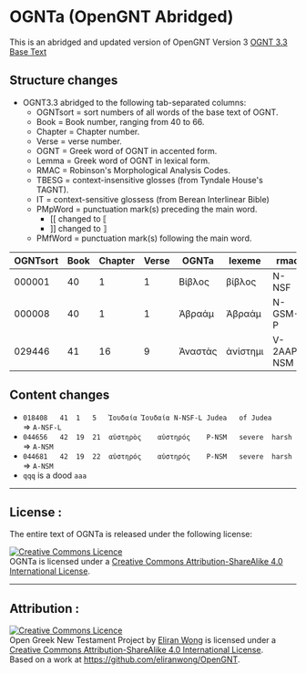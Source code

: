 # OGNTa (OpenGNT Abridged)

This is an abridged and updated version of OpenGNT Version 3 [OGNT 3.3 Base Text](https://github.com/eliranwong/OpenGNT/blob/master/OpenGNT_BASE_TEXT.zip)

## Structure changes

-  OGNT3.3 abridged to the following tab-separated columns:
   -  OGNTsort = sort numbers of all words of the base text of OGNT.
   -  Book = Book number, ranging from 40 to 66.
   -  Chapter = Chapter number.
   -  Verse = verse number.
   -  OGNT = Greek word of OGNT in accented form.
   -  Lemma = Greek word of OGNT in lexical form.
   -  RMAC = Robinson's Morphological Analysis Codes.
   -  TBESG = context-insensitive glosses (from Tyndale House's TAGNT).
   -  IT = context-sensitive glossess (from Berean Interlinear Bible)
   -  PMpWord = punctuation mark(s) preceding the main word.
      -  [[ changed to ⟦
      -  ]] changed to ⟧
   -  PMfWord = punctuation mark(s) following the main word.


| OGNTsort | Book | Chapter | Verse | OGNTa    | lexeme   | rmac       | TBESG    | IT           | PMpWord | PMfWord |
|----------|------|---------|-------|----------|----------|------------|----------|--------------|:-------:|:-------:|
| 000001   | 40   | 1       | 1     | Βίβλος   | βίβλος   | N-NSF      | book     | [The] book   |         |         |
| 000008   | 40   | 1       | 1     | Ἀβραάμ   | Ἀβραάμ   | N-GSM-P    | Abraham  | of Abraham:  |         | .¶      |
| 029446   | 41   | 16      | 9     | Ἀναστὰς  | ἀνίστημι | V-2AAP-NSM | to arise | Having risen | ⟦       |         |


## Content changes
- `018408	41	1	5	Ἰουδαία	Ἰουδαία	N-NSF-L	Judea	of Judea		` ⇒ `A-NSF-L`
- `044656	42	19	21	αὐστηρὸς	αὐστηρός	P-NSM	severe	harsh		` ⇒ `A-NSM`
- `044681	42	19	22	αὐστηρός	αὐστηρός	P-NSM	severe	harsh		` ⇒ `A-NSM`
- `qqq` is a dood `aaa`


---

## License :

The entire text of OGNTa is released under the following license:


<a rel="license" href="http://creativecommons.org/licenses/by-sa/4.0/"><img alt="Creative Commons Licence" style="border-width:0" src="https://i.creativecommons.org/l/by-sa/4.0/88x31.png" /></a><br /><span xmlns:dct="http://purl.org/dc/terms/" property="dct:title">OGNTa is licensed under a <a rel="license" href="http://creativecommons.org/licenses/by-sa/4.0/">Creative Commons Attribution-ShareAlike 4.0 International License</a>.

---

## Attribution :

<a rel="license" href="http://creativecommons.org/licenses/by-sa/4.0/"><img alt="Creative Commons Licence" style="border-width:0" src="https://i.creativecommons.org/l/by-sa/4.0/88x31.png" /></a><br /><span xmlns:dct="http://purl.org/dc/terms/" property="dct:title">Open Greek New Testament Project</span> by <a xmlns:cc="http://creativecommons.org/ns#" href="https://marvel.bible" property="cc:attributionName" rel="cc:attributionURL">Eliran Wong</a> is licensed under a <a rel="license" href="http://creativecommons.org/licenses/by-sa/4.0/">Creative Commons Attribution-ShareAlike 4.0 International License</a>.<br />Based on a work at <a xmlns:dct="http://purl.org/dc/terms/" href="https://github.com/eliranwong/OpenGNT" rel="dct:source">https://github.com/eliranwong/OpenGNT</a>.



